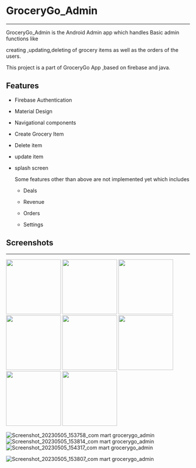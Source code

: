 # GroceryGo_Admin

---

GroceryGo_Admin is the Android Admin app which handles Basic admin functions like 

creating ,updating,deleting  of grocery items as well as the orders of the users.

This project is a part of GroceryGo App ,based on firebase and java.



## Features

- Firebase Authentication

- Material Design

- Navigational components

- Create Grocery Item

- Delete item

- update item

- splash screen
  
  Some features other than above are not implemented yet which includes
  
  - Deals
  
  - Revenue
  
  - Orders
  
  - Settings

## Screenshots

---

 <img src="https://user-images.githubusercontent.com/116881991/236445563-4aa4c223-e330-49c6-9d2d-d52553ade822.jpg" width="150">
 <img src="https://user-images.githubusercontent.com/116881991/236445719-e396b74b-3811-4495-91d4-51d512510dff.jpg" width="150">
 <img src="https://user-images.githubusercontent.com/116881991/236445761-ec41b5aa-2886-4226-81cb-302a568ae680.jpg" width="150">
 <img src="https://user-images.githubusercontent.com/116881991/236445800-ec0c1f7b-212b-45a6-859c-97beceaa3d76.jpg" width="150">
 
 <img src="https://user-images.githubusercontent.com/116881991/236448896-7d98c217-5c8a-43c6-8460-07533a424809.jpg" width="150">
 <img src="https://user-images.githubusercontent.com/116881991/236449035-58480420-ca44-48fc-926c-8c4f4e158269.jpg" width="150">
 <img src="https://user-images.githubusercontent.com/116881991/236449045-0bd3b1fe-537d-4435-811b-4e32f7d60cbc.jpg" width="150">
 <img src="https://user-images.githubusercontent.com/116881991/236448957-773551cb-4031-41b5-9be9-b0c111f3ce27.jpg" width="150">


 
 
   
![Screenshot_20230505_153758_com mart grocerygo_admin](https://user-images.githubusercontent.com/116881991/236448896-7d98c217-5c8a-43c6-8460-07533a424809.jpg)
![Screenshot_20230505_153814_com mart grocerygo_admin](https://user-images.githubusercontent.com/116881991/236449035-58480420-ca44-48fc-926c-8c4f4e158269.jpg)
![Screenshot_20230505_154317_com mart grocerygo_admin](https://user-images.githubusercontent.com/116881991/236449045-0bd3b1fe-537d-4435-811b-4e32f7d60cbc.jpg)

![Screenshot_20230505_153807_com mart grocerygo_admin](https://user-images.githubusercontent.com/116881991/236448957-773551cb-4031-41b5-9be9-b0c111f3ce27.jpg)




